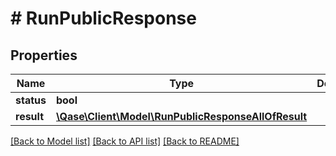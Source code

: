 # # RunPublicResponse

## Properties

Name | Type | Description | Notes
------------ | ------------- | ------------- | -------------
**status** | **bool** |  | [optional]
**result** | [**\Qase\Client\Model\RunPublicResponseAllOfResult**](RunPublicResponseAllOfResult.md) |  | [optional]

[[Back to Model list]](../../README.md#models) [[Back to API list]](../../README.md#endpoints) [[Back to README]](../../README.md)
